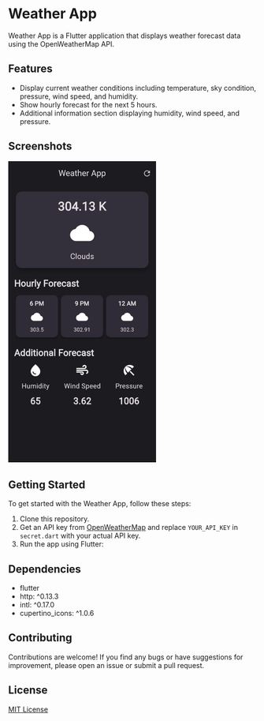 # Weather App

Weather App is a Flutter application that displays weather forecast data using the OpenWeatherMap API.

## Features

- Display current weather conditions including temperature, sky condition, pressure, wind speed, and humidity.
- Show hourly forecast for the next 5 hours.
- Additional information section displaying humidity, wind speed, and pressure.

## Screenshots

<img src="https://github.com/adarshpandey18/Weather-App/blob/main/assets/Screenshot.jpg" width="300" alt="Screenshot">

## Getting Started

To get started with the Weather App, follow these steps:

1. Clone this repository.
2. Get an API key from [OpenWeatherMap](https://openweathermap.org/api) and replace `YOUR_API_KEY` in `secret.dart` with your actual API key.
3. Run the app using Flutter:


## Dependencies

- flutter
- http: ^0.13.3
- intl: ^0.17.0
- cupertino_icons: ^1.0.6

## Contributing

Contributions are welcome! If you find any bugs or have suggestions for improvement, please open an issue or submit a pull request.

## License

[MIT License](LICENSE)
